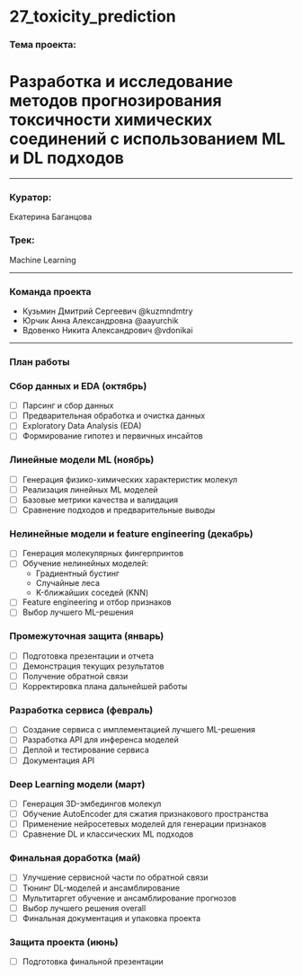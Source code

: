 # 27_toxicity_prediction

### **Тема проекта:**
# Разработка и исследование методов прогнозирования токсичности химических соединений с использованием ML и DL подходов

---
### **Куратор:** 
Екатерина Баганцова  

### **Трек:**
Machine Learning

---

### Команда проекта

- Кузьмин Дмитрий Сергеевич	@kuzmndmtry
- Юрчик Анна Александровна	@aayurchik
- Вдовенко Никита Александрович	@vdonikai
  
---

### План работы

### Сбор данных и EDA (октябрь)
- [ ] Парсинг и сбор данных
- [ ] Предварительная обработка и очистка данных
- [ ] Exploratory Data Analysis (EDA)
- [ ] Формирование гипотез и первичных инсайтов

### Линейные модели ML (ноябрь)
- [ ] Генерация физико-химических характеристик молекул
- [ ] Реализация линейных ML моделей
- [ ] Базовые метрики качества и валидация
- [ ] Сравнение подходов и предварительные выводы

### Нелинейные модели и feature engineering (декабрь)
- [ ] Генерация молекулярных фингерпринтов
- [ ] Обучение нелинейных моделей:
  - Градиентный бустинг
  - Случайные леса
  - K-ближайших соседей (KNN)
- [ ] Feature engineering и отбор признаков
- [ ] Выбор лучшего ML-решения

### Промежуточная защита (январь)
- [ ] Подготовка презентации и отчета
- [ ] Демонстрация текущих результатов
- [ ] Получение обратной связи
- [ ] Корректировка плана дальнейшей работы

### Разработка сервиса (февраль)
- [ ] Создание сервиса с имплементацией лучшего ML-решения
- [ ] Разработка API для инференса моделей
- [ ] Деплой и тестирование сервиса
- [ ] Документация API

### Deep Learning модели (март)
- [ ] Генерация 3D-эмбедингов молекул
- [ ] Обучение AutoEncoder для сжатия признакового пространства
- [ ] Применение нейросетевых моделей для генерации признаков
- [ ] Сравнение DL и классических ML подходов

### Финальная доработка (май)
- [ ] Улучшение сервисной части по обратной связи
- [ ] Тюнинг DL-моделей и ансамблирование
- [ ] Мультитаргет обучение и ансамблирование прогнозов
- [ ] Выбор лучшего решения overall
- [ ] Финальная документация и упаковка проекта

### Защита проекта (июнь)
- [ ] Подготовка финальной презентации
